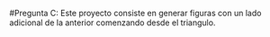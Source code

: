 #Pregunta C:
Este proyecto consiste en generar figuras con un lado adicional de la anterior comenzando desde el triangulo.
